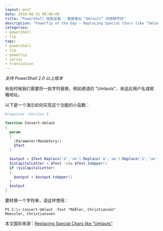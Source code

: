 ```yaml
---
layout: post
date: 2016-08-31 00:00:00
title: "PowerShell 技能连载 - 替换类似 “Umlauts” 的特殊字符"
description: "PowerTip of the Day - Replacing Special Chars like “Umlauts”"
categories:
- powershell
- tip
tags:
- powershell
- tip
- powertip
- series
- translation
---
```

*支持 PowerShell 2.0 以上版本*

有些时候我们需要将一些字符替换，例如德语的 "Umlauts"，来适应用户名或邮箱地址。

以下是一个演示如何实现这个功能的小函数：

```powershell
#requires -Version 3

function Convert-Umlaut
{
  param
  (
    [Parameter(Mandatory)]
    $Text
  )

  $output = $Text.Replace('ö','oe').Replace('ä','ae').Replace('ü','ue').Replace('ß','ss').Replace('Ö','Oe').Replace('Ü','Ue').Replace('Ä','Ae')
  $isCapitalLetter = $Text -ceq $Text.toUpper()
  if ($isCapitalLetter) 
  { 
    $output = $output.toUpper() 
  }
  $output
}
```

要转换一个字符串，请这样使用：

```shell
PS C:\> Convert-Umlaut -Text "Mößler, Christiansön" 
Moessler, Christiansoen
```

<!--more-->
本文国际来源：[Replacing Special Chars like “Umlauts”](http://community.idera.com/powershell/powertips/b/tips/posts/replacing-special-chars-like-umlauts)
